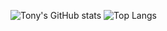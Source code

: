 ![Tony's GitHub stats](https://github-readme-stats.vercel.app/api?username=tonytrinh19&hide=issues&show_icons=true&theme=dracula)
![Top Langs](https://github-readme-stats.vercel.app/api/top-langs/?username=tonytrinh19&layout=compact)

<!--
**tonytrinh19/tonytrinh19** is a ✨ _special_ ✨ repository because its `README.md` (this file) appears on your GitHub profile.

Here are some ideas to get you started:

- 🔭 I’m currently working on ...
- 🌱 I’m currently learning ...
- 👯 I’m looking to collaborate on ...
- 🤔 I’m looking for help with ...
- 💬 Ask me about ...
- 📫 How to reach me: ...
- 😄 Pronouns: ...
- ⚡ Fun fact: ...
-->
